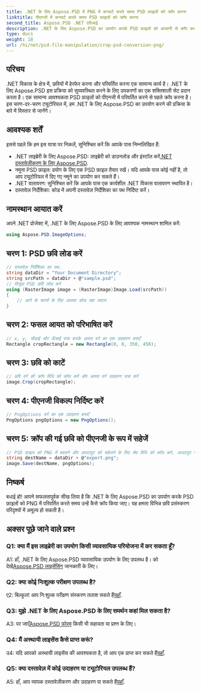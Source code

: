 ```yaml
---
title: .NET के लिए Aspose.PSD में PNG में कनवर्ट करते समय PSD फ़ाइलों को क्रॉप करना
linktitle: पीएनजी में कनवर्ट करते समय PSD फ़ाइलों को क्रॉप करना
second_title: Aspose.PSD .NET एपीआई
description: .NET के लिए Aspose.PSD का उपयोग करके PSD फ़ाइलों को आसानी से क्रॉप करना सीखें। पीएनजी में निर्बाध रूपांतरण के लिए हमारी चरण-दर-चरण मार्गदर्शिका का पालन करें।
type: docs
weight: 18
url: /hi/net/psd-file-manipulation/crop-psd-conversion-png/
---
```

## परिचय
.NET विकास के क्षेत्र में, छवियों में हेरफेर करना और परिवर्तित करना एक सामान्य कार्य है। .NET के लिए Aspose.PSD इस प्रक्रिया को सुव्यवस्थित करने के लिए उपकरणों का एक शक्तिशाली सेट प्रदान करता है। एक सामान्य आवश्यकता PSD फ़ाइलों को पीएनजी में परिवर्तित करने से पहले क्रॉप करना है। इस चरण-दर-चरण ट्यूटोरियल में, हम .NET के लिए Aspose.PSD का उपयोग करने की प्रक्रिया के बारे में विस्तार से जानेंगे।
## आवश्यक शर्तें
इससे पहले कि हम इस यात्रा पर निकलें, सुनिश्चित करें कि आपके पास निम्नलिखित हैं:
-  .NET लाइब्रेरी के लिए Aspose.PSD: लाइब्रेरी को डाउनलोड और इंस्टॉल करें[.NET दस्तावेज़ीकरण के लिए Aspose.PSD](https://reference.aspose.com/psd/net/).
- नमूना PSD फ़ाइल: प्रयोग के लिए एक PSD फ़ाइल तैयार रखें। यदि आपके पास कोई नहीं है, तो आप ट्यूटोरियल में दिए गए नमूने का उपयोग कर सकते हैं।
- .NET वातावरण: सुनिश्चित करें कि आपके पास एक कार्यशील .NET विकास वातावरण स्थापित है।
- दस्तावेज़ निर्देशिका: कोड में अपनी दस्तावेज़ निर्देशिका का पथ निर्दिष्ट करें।
## नामस्थान आयात करें
अपने .NET प्रोजेक्ट में, .NET के लिए Aspose.PSD के लिए आवश्यक नामस्थान शामिल करें:
```csharp
using Aspose.PSD.ImageOptions;
```
## चरण 1: PSD छवि लोड करें
```csharp
// दस्तावेज़ निर्देशिका का पथ.
string dataDir = "Your Document Directory";
string srcPath = dataDir + @"sample.psd";
// मौजूदा PSD छवि लोड करें
using (RasterImage image = (RasterImage)Image.Load(srcPath))
{
    // आगे के चरणों के लिए आपका कोड यहां जाएगा
}
```
## चरण 2: फसल आयत को परिभाषित करें
```csharp
// x, y, चौड़ाई और ऊँचाई पास करके आयत वर्ग का एक उदाहरण बनाएँ
Rectangle cropRectangle = new Rectangle(0, 0, 350, 450);
```
## चरण 3: छवि को काटें
```csharp
// छवि वर्ग की क्रॉप विधि को कॉल करें और आयत वर्ग उदाहरण पास करें
image.Crop(cropRectangle);
```
## चरण 4: पीएनजी विकल्प निर्दिष्ट करें
```csharp
// PngOptions वर्ग का एक उदाहरण बनाएँ
PngOptions pngOptions = new PngOptions();
```
## चरण 5: क्रॉप की गई छवि को पीएनजी के रूप में सहेजें
```csharp
// PSD फ़ाइल को PNG में बदलने और आउटपुट को सहेजने के लिए सेव विधि को कॉल करें, आउटपुट पथ और PngOptions प्रदान करें
string destName = dataDir + @"export.png";
image.Save(destName, pngOptions);
```
## निष्कर्ष

बधाई हो! आपने सफलतापूर्वक सीख लिया है कि .NET के लिए Aspose.PSD का उपयोग करके PSD फ़ाइलों को PNG में परिवर्तित करते समय उन्हें कैसे क्रॉप किया जाए। यह क्षमता विभिन्न छवि प्रसंस्करण परिदृश्यों में अमूल्य हो सकती है।

## अक्सर पूछे जाने वाले प्रश्न

### Q1: क्या मैं इस लाइब्रेरी का उपयोग किसी व्यावसायिक परियोजना में कर सकता हूँ?

 A1: हाँ, .NET के लिए Aspose.PSD व्यावसायिक उपयोग के लिए उपलब्ध है। को देखें[Aspose.PSD लाइसेंसिंग](https://purchase.aspose.com/buy) जानकारी के लिए।

### Q2: क्या कोई निःशुल्क परीक्षण उपलब्ध है?

 ए2: बिल्कुल! आप नि:शुल्क परीक्षण संस्करण तलाश सकते हैं[यहाँ](https://releases.aspose.com/).

### Q3: मुझे .NET के लिए Aspose.PSD के लिए समर्थन कहां मिल सकता है?

 A3: पर जाएँ[Aspose.PSD फोरम](https://forum.aspose.com/c/psd/34) किसी भी सहायता या प्रश्न के लिए।

### Q4: मैं अस्थायी लाइसेंस कैसे प्राप्त करूं?

 उ4: यदि आपको अस्थायी लाइसेंस की आवश्यकता है, तो आप एक प्राप्त कर सकते हैं[यहाँ](https://purchase.aspose.com/temporary-license/).

### Q5: क्या दस्तावेज़ में कोई उदाहरण या ट्यूटोरियल उपलब्ध हैं?

 A5: हाँ, आप व्यापक दस्तावेज़ीकरण और उदाहरण पा सकते हैं[यहाँ](https://reference.aspose.com/psd/net/).